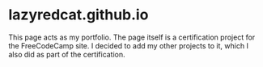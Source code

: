# lazyredcat.github.io

This page acts as my portfolio. The page itself is a certification project for the FreeCodeCamp site. I decided to add my other projects to it, which I also did as part of the certification. 
